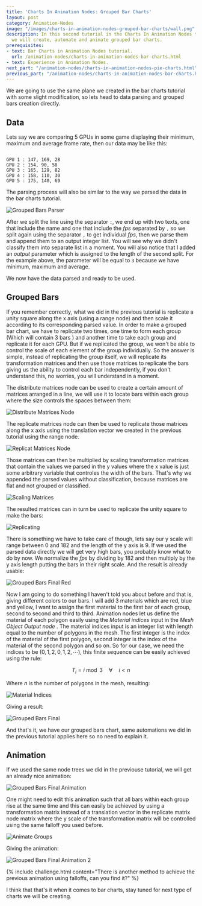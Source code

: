 ```yaml
---
title: 'Charts In Animation Nodes: Grouped Bar Charts'
layout: post
category: Animation-Nodes
image: "/images/charts-in-animation-nodes-grouped-bar-charts/wall.png"
description: In this second tutorial in the Charts In Animation Nodes tutorial series,
  we will create, automate and animate grouped bar charts.
prerequisites:
- text: Bar Charts in Animation Nodes tutorial.
  url: /animation-nodes/charts-in-animation-nodes-bar-charts.html
- text: Experience in Animation Nodes.
next_part: "/animation-nodes/charts-in-animation-nodes-pie-charts.html"
previous_part: "/animation-nodes/charts-in-animation-nodes-bar-charts.html"
---
```


We are going to use the same plane we created in the bar charts tutorial with some slight modification, so lets head to data parsing and grouped bars creation directly.

## Data

Lets say we are comparing 5 GPUs in some game displaying their minimum, maximum and average frame rate, then our data may be like this:

~~~

GPU 1 : 147, 169, 28
GPU 2 : 154, 90, 58
GPU 3 : 165, 129, 82
GPU 4 : 158, 110, 30
GPU 5 : 175, 140, 69

~~~

The parsing process will also be similar to the way we parsed the data in the bar charts tutorial.

![Grouped Bars Parser](/images/charts-in-animation-nodes-grouped-bar-charts/grouped_bars_parser.png)

After we split the line using the separator `:`, we end up with two texts, one that include the name and one that include the *fps* separated by `,` so we split again using the separator `,` to get individual *fps*, then we parse them and append them to an output integer list. You will see why we didn't classify them into separate list in a moment. You will also notice that I added an *output* parameter which is assigned to the length of the second split. For the example above, the parameter will be equal to `3` because we have minimum, maximum and average.

We now have the data parsed and ready to be used.

## Grouped Bars

If you remember correctly, what we did in the previous tutorial is replicate a unity square along the x axis (using a range node) and then scale it according to its corresponding parsed value. In order to make a grouped bar chart, we have to replicate two times, one time to form each group (Which will contain 3 bars ) and another time to take each group and replicate it for each GPU. But if we replicated the group, we won't be able to control the scale of each element of the group individually. So the answer is simple, instead of replicating the group itself, we will replicate its transformation matrices and then use those matrices to replicate the bars giving us the ability to control each bar independently, if you don't understand this, no worries, you will understand in a moment.

The distribute matrices node can be used to create a certain amount of matrices arranged in a line, we will use it to locate bars within each group where the size controls the spaces between them:

![Distribute Matrices Node](/images/charts-in-animation-nodes-grouped-bar-charts/distribute_matrices_node.png)

The replicate matrices node can then be used to replicate those matrices along the x axis using the translation vector we created in the previous tutorial using the range node.

![Replicat Matrices Node](/images/charts-in-animation-nodes-grouped-bar-charts/replicate_matrices_node.png)

Those matrices can then be multiplied by scaling transformation matrices that contain the values we parsed in the y values where the x value is just some arbitrary variable that controles the width of the bars. That's why we appended the parsed values without classification, because matrices are flat and not grouped or classified.

![Scaling Matrices](/images/charts-in-animation-nodes-grouped-bar-charts/grouped_bars_scaling.png)

The resulted matrices can in turn be used to replicate the unity square to make the bars:

![Replicating](/images/charts-in-animation-nodes-grouped-bar-charts/replicate_rectangle.png)

There is something we have to take care of though, lets say our y scale will range between 0 and 182 and the length of the y axis is 9. If we used the parsed data directly we will get very high bars, you probably know what to do by now. We normalize the *fps* by dividing by 182 and then multiply by the y axis length putting the bars in their right scale. And the result is already usable:

![Grouped Bars Final Red](/images/charts-in-animation-nodes-grouped-bar-charts/grouped_bars_red.png)

Now I am going to do something I haven't told you about before and that is, giving different colors to our bars. I will add 3 materials which are red, blue and yellow, I want to assign the first material to the first bar of each group, second to second and third to third. Animation nodes let us define the material of each polygon easily using the *Material indices* input in the *Mesh Object Output node* . The material indices input is an integer list with length equal to the number of polygons in the mesh. The first integer is the index of the material of the first polygon, second integer is the index of the material of the second polygon and so on. So for our case, we need the indices to be $(0, 1, 2, 0, 1, 2, \cdots)$, this finite sequence can be easily achieved using the rule:

$$
T_i = i \bmod 3 \quad \forall \quad i < n
$$

Where $n$ is the number of polygons in the mesh, resulting:

![Material Indices](/images/charts-in-animation-nodes-grouped-bar-charts/material_indices.png)

Giving a result:

![Grouped Bars Final](/images/charts-in-animation-nodes-grouped-bar-charts/grouped_bars_final.png)

And that's it, we have our grouped bars chart, same automations we did in the previous tutorial applies here so no need to explain it.

## Animation

If we used the same node trees we did in the previouse tutorial, we will get an already nice animation:

![Grouped Bars Final Animation](/images/charts-in-animation-nodes-grouped-bar-charts/grouped_bars_final_animation.gif)

One might need to edit this animation such that all bars within each group rise at the same time and this can easily be achieved by using a transformation matrix instead of a translation vector in the replicate matrix node matrix where the y scale of the transformation matrix will be controlled using the same falloff you used before.

![Animate Groups](/images/charts-in-animation-nodes-grouped-bar-charts/animate_groups.png)

Giving the animation:

![Grouped Bars Final Animation 2](/images/charts-in-animation-nodes-grouped-bar-charts/grouped_bars_final_animation_2.gif)

{% include challenge.html content="There is another method to achieve the previous animation using falloffs, can you find it?" %}

I think that that's it when it comes to bar charts, stay tuned for next type of charts we will be creating.
